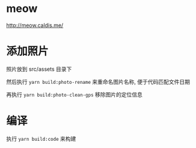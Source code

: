 # meow
http://meow.caldis.me/

# 添加照片

照片放到 src/assets 目录下

然后执行 `yarn build:photo-rename` 来重命名图片名称, 便于代码匹配文件日期

再执行 `yarn build:photo-clean-gps` 移除图片的定位信息


# 编译

执行 `yarn build:code` 来构建